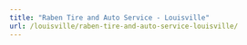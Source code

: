 ```yaml
---
title: "Raben Tire and Auto Service - Louisville"
url: /louisville/raben-tire-and-auto-service-louisville/
---
```

